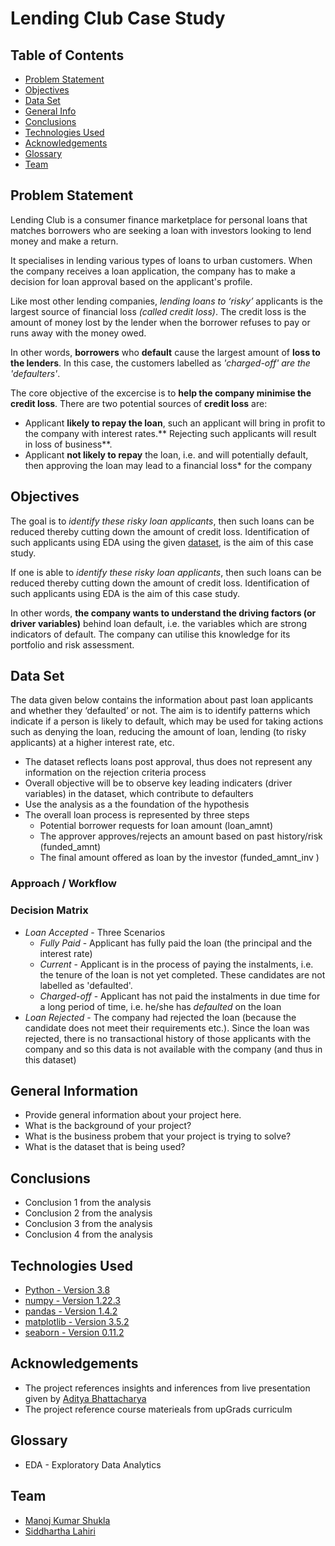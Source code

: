 # Lending Club Case Study

## Table of Contents
* [Problem Statement](#problem-statement)
* [Objectives](#objectives)
* [Data Set](#dat-aset)
* [General Info](#general-information)
* [Conclusions](#conclusions)
* [Technologies Used](#technologies-used)
* [Acknowledgements](#acknowledgements)
* [Glossary](#glossary)
* [Team](#team)

## Problem Statement
Lending Club is a consumer finance marketplace for personal loans that matches borrowers who are seeking a loan with investors looking to lend money and make a return.

It specialises in lending various types of loans to urban customers. When the company receives a loan application, the company has to make a decision for loan approval based on the applicant's profile.

Like most other lending companies, *lending loans to ‘risky’* applicants is the largest source of financial loss *(called credit loss)*. The credit loss is the amount of money lost by the lender when the borrower refuses to pay or runs away with the money owed.

In other words, **borrowers** who **default** cause the largest amount of **loss to the lenders**. In this case, the customers labelled as *'charged-off' are the 'defaulters'*.

The core objective of the excercise is to **help the company minimise the credit loss**. There are two potential sources of **credit loss** are:
* Applicant **likely to repay the loan**, such an applicant will bring in profit to the company with interest rates.** Rejecting such applicants will result in loss of business**.
 * Applicant **not likely to repay** the loan, i.e. and will potentially default, then approving the loan may lead to a financial loss* for the company

## Objectives
The goal is to *identify these risky loan applicants*, then such loans can be reduced thereby cutting down the amount of credit loss. Identification of such applicants using EDA using the given [dataset](./data/loan.csv), is the aim of this case study.

If one is able to *identify these risky loan applicants*, then such loans can be reduced thereby cutting down the amount of credit loss. Identification of such applicants using EDA is the aim of this case study.

In other words, **the company wants to understand the driving factors (or driver variables)** behind loan default, i.e. the variables which are strong indicators of default.  The company can utilise this knowledge for its portfolio and risk assessment. 

## Data Set
The data given below contains the information about past loan applicants and whether they ‘defaulted’ or not. The aim is to identify patterns which indicate if a person is likely to default, which may be used for taking actions such as denying the loan, reducing the amount of loan, lending (to risky applicants) at a higher interest rate, etc.

* The dataset reflects loans post approval, thus does not represent any information on the rejection criteria process
* Overall objective will be to observe key leading indicaters (driver variables) in the dataset, which contribute to defaulters 
* Use the analysis as a the foundation of the hypothesis
* The overall loan process is represented by three steps
   * Potential borrower requests for loan amount (loan_amnt)
   * The approver approves/rejects an amount based on past history/risk (funded_amnt)
   * The final amount offered as loan by the investor (funded_amnt_inv )

### Approach / Workflow

### Decision Matrix
* *Loan Accepted* - Three Scenarios
    * *Fully Paid* -  Applicant has fully paid the loan (the principal and the interest rate)
    * *Current* - Applicant is in the process of paying the instalments, i.e. the tenure of the loan is not yet completed. These candidates are not labelled as 'defaulted'.
    * *Charged-off* - Applicant has not paid the instalments in due time for a long period of time, i.e. he/she has *defaulted* on the loan 
* *Loan Rejected* - The company had rejected the loan (because the candidate does not meet their requirements etc.). Since the loan was rejected, there is no transactional history of those applicants with the company and so this data is not available with the company (and thus in this dataset)



## General Information
- Provide general information about your project here.
- What is the background of your project?
- What is the business probem that your project is trying to solve?
- What is the dataset that is being used?

<!-- You don't have to answer all the questions - just the ones relevant to your project. -->

## Conclusions
- Conclusion 1 from the analysis
- Conclusion 2 from the analysis
- Conclusion 3 from the analysis
- Conclusion 4 from the analysis

<!-- You don't have to answer all the questions - just the ones relevant to your project. -->


## Technologies Used
- [Python - Version 3.8](https://www.python.org/download/releases/3.0/)
- [numpy - Version 1.22.3](https://github.com/numpy)
- [pandas - Version 1.4.2](https://github.com/pandas-dev/pandas)
- [matplotlib - Version 3.5.2](https://github.com/matplotlib)
- [seaborn - Version 0.11.2](https://github.com/seaborn)


## Acknowledgements
- The project references insights and inferences from live presentation given by [Aditya Bhattacharya](https://www.linkedin.com/in/aditya-bhattacharya-b59155b6/)
- The project reference course materieals from upGrads curriculm 

## Glossary
- EDA - Exploratory Data Analytics

## Team
* [Manoj Kumar Shukla]()
* [Siddhartha Lahiri](https://www.linkedin.com/in/lahiris/)
